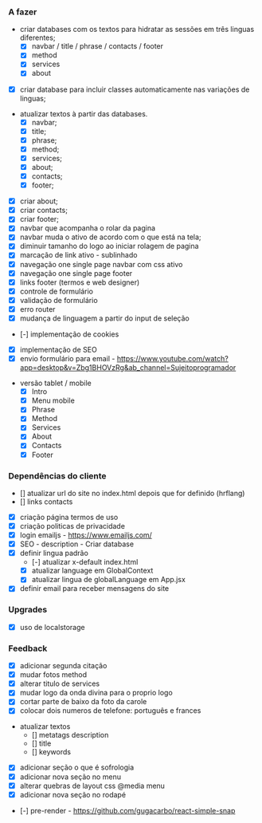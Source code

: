 ### A fazer

- criar databases com os textos para hidratar as sessões em três linguas diferentes;
  - [x] navbar / title / phrase / contacts / footer
  - [x] method
  - [x] services
  - [x] about
- [x] criar database para incluir classes automaticamente nas variações de linguas;
- atualizar textos à partir das databases.
  - [x] navbar;
  - [x] title;
  - [x] phrase;
  - [x] method;
  - [x] services;
  - [x] about;
  - [x] contacts;
  - [x] footer;
- [x] criar about;
- [x] criar contacts;
- [x] criar footer;
- [x] navbar que acompanha o rolar da pagina
- [x] navbar muda o ativo de acordo com o que está na tela;
- [x] diminuir tamanho do logo ao iniciar rolagem de pagina
- [x] marcação de link ativo - sublinhado
- [x] navegação one single page navbar com css ativo
- [x] navegação one single page footer
- [x] links footer (termos e web designer)
- [x] controle de formulário
- [x] validação de formulário
- [x] erro router
- [x] mudança de linguagem a partir do input de seleção
- [-] implementação de cookies
- [x] implementação de SEO
- [x] envio formulário para email - https://www.youtube.com/watch?app=desktop&v=Zbg1BHOVzRg&ab_channel=Sujeitoprogramador

- versão tablet / mobile
  - [x] Intro
  - [x] Menu mobile
  - [x] Phrase
  - [x] Method
  - [x] Services
  - [x] About
  - [x] Contacts
  - [x] Footer

### Dependências do cliente

- [] atualizar url do site no index.html depois que for definido (hrflang)
- [] links contacts
- [x] criação página termos de uso
- [x] criação politicas de privacidade
- [x] login emailjs - https://www.emailjs.com/
- [x] SEO - description - Criar database
- [x] definir lingua padrão
  - [-] atualizar x-default index.html
  - [x] atualizar language em GlobalContext
  - [x] atualizar lingua de globalLanguage em App.jsx
- [x] definir email para receber mensagens do site

### Upgrades

- [x] uso de localstorage

### Feedback

- [x] adicionar segunda citação
- [x] mudar fotos method
- [x] alterar titulo de services
- [x] mudar logo da onda divina para o proprio logo
- [x] cortar parte de baixo da foto da carole
- [x] colocar dois numeros de telefone: português e frances
- atualizar textos
  - [] metatags description
  - [] title
  - [] keywords
- [x] adicionar seção o que é sofrologia
- [x] adicionar nova seção no menu
- [x] alterar quebras de layout css @media menu
- [x] adicionar nova seção no rodapé
- [-] pre-render - https://github.com/gugacarbo/react-simple-snap
